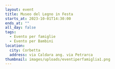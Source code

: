 ```yaml
---
layout: event
title: Museo del Legno in Festa
starts_at: 2023-10-01T14:30:00
ends_at: ""
all_day: false
tags:
  - Evento per famiglie
  - Evento per Bambini
location:
  city: Corbetta
  address: via Caldara ang. via Petrarca
thumbnail: images/uploads/eventiperfamiglia1.png
---
```

